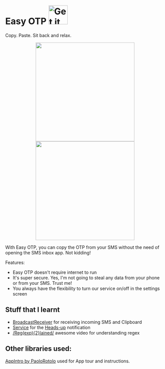 # Easy OTP [<img alt="Get it on Google Play" height="60px" src="https://play.google.com/intl/en_us/badges/images/apps/en-play-badge-border.png" />][1]

Copy. Paste. Sit back and relax.
<p align="center">
    <img src="https://cloud.githubusercontent.com/assets/5493586/13035295/4efbbf50-d372-11e5-8fe0-6462728f1346.png?raw=true" width="312" height="312" target="_blank"/>
    <img src="https://cloud.githubusercontent.com/assets/5493586/13035298/64ea8580-d372-11e5-908b-f2f8b2c71bf1.png?raw=true" width="312" height="312" />
</p>

With Easy OTP, you can copy the OTP from your SMS without the need of opening the SMS inbox app. Not kidding!

Features:
 * Easy OTP doesn't require internet to run
 * It's super secure. Yes, I'm not going to steal any data from your phone or from your SMS. Trust me!
 * You always have the flexibility to turn our service on/off in the settings screen

Stuff that I learnt
--------------------

 * [BroadcastReceiver](http://developer.android.com/reference/android/content/BroadcastReceiver.html) for receiving incoming SMS and Clipboard
 * [Service](http://developer.android.com/guide/components/services.html) for the [Heads-up](http://developer.android.com/guide/topics/ui/notifiers/notifications.html#Heads-up) notification
 * [/Reg(exp){2}lained/](https://www.youtube.com/watch?v=EkluES9Rvak) awesome video for understanding regex

Other libraries used:
---------------------
[AppIntro by PaoloRotolo](https://github.com/PaoloRotolo/AppIntro) used for App tour and instructions.

[1]: https://play.google.com/store/apps/details?id=com.halfplatepoha.otp
